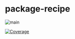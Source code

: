 # package-recipe

![main](https://github.com/wulfland/package-recipe/actions/workflows/ci.yml/badge.svg?branch=main)

[![Coverage](https://wulfland.github.io/package-recipe/badge.svg)](https://wulfland.github.io/package-recipe/lcov-report)

